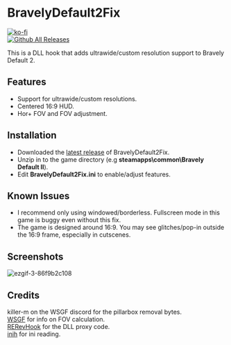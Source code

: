 # BravelyDefault2Fix
[![ko-fi](https://ko-fi.com/img/githubbutton_sm.svg)](https://ko-fi.com/W7W01UAI9)</br>
[![Github All Releases](https://img.shields.io/github/downloads/Lyall/BravelyDefault2Fix/total.svg)](https://github.com/Lyall/BravelyDefault2Fix/releases)

This is a DLL hook that adds ultrawide/custom resolution support to Bravely Default 2.<br />

## Features
- Support for ultrawide/custom resolutions.
- Centered 16:9 HUD.
- Hor+ FOV and FOV adjustment.

## Installation
- Downloaded the [latest release](https://github.com/Lyall/BravelyDefault2Fix/releases) of BravelyDefault2Fix.
- Unzip in to the game directory (e.g **steamapps\common\Bravely Default II**).
- Edit **BravelyDefault2Fix.ini** to enable/adjust features.

## Known Issues
- I recommend only using windowed/borderless. Fullscreen mode in this game is buggy even without this fix. 
- The game is designed around 16:9. You may see glitches/pop-in outside the 16:9 frame, especially in cutscenes.

## Screenshots
![ezgif-3-86f9b2c108](https://user-images.githubusercontent.com/695941/176579058-d008aba0-3aad-4729-80d0-f8346fb4a5a4.gif)

## Credits
killer-m on the WSGF discord for the pillarbox removal bytes. <br />
[WSGF](https://www.wsgf.org/article/common-hex-values) for info on FOV calculation.<br />
[RERevHook](https://www.nexusmods.com/residentevilrevelations/mods/26) for the DLL proxy code.<br />
[inih](https://github.com/jtilly/inih) for ini reading.


